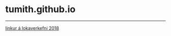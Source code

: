 # tumith.github.io
___
[linkur á lokaverkefni 2018](https://tumith.github.io/lokaverkefni/index.html)
